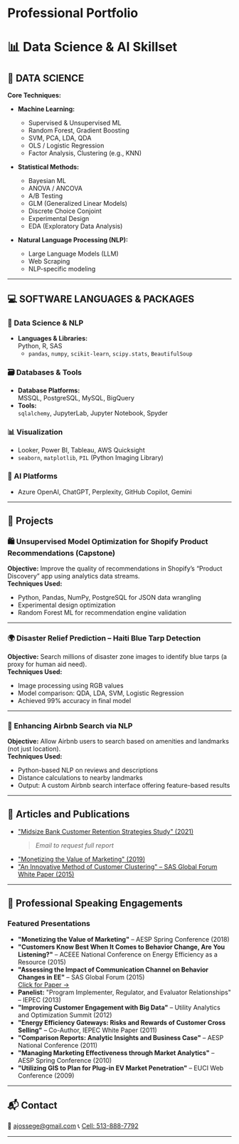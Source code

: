 # Professional Portfolio

# 📊 Data Science & AI Skillset

## 🧠 DATA SCIENCE

**Core Techniques:**

- **Machine Learning:**  
  - Supervised & Unsupervised ML  
  - Random Forest, Gradient Boosting  
  - SVM, PCA, LDA, QDA  
  - OLS / Logistic Regression  
  - Factor Analysis, Clustering (e.g., KNN)  

- **Statistical Methods:**  
  - Bayesian ML  
  - ANOVA / ANCOVA  
  - A/B Testing  
  - GLM (Generalized Linear Models)  
  - Discrete Choice Conjoint  
  - Experimental Design  
  - EDA (Exploratory Data Analysis)

- **Natural Language Processing (NLP):**  
  - Large Language Models (LLM)  
  - Web Scraping  
  - NLP-specific modeling

---

## 💻 SOFTWARE LANGUAGES & PACKAGES

### 🧮 Data Science & NLP
- **Languages & Libraries:**  
  Python, R, SAS  
  - `pandas`, `numpy`, `scikit-learn`, `scipy.stats`, `BeautifulSoup`

### 🗃️ Databases & Tools
- **Database Platforms:**  
  MSSQL, PostgreSQL, MySQL, BigQuery  
- **Tools:**  
  `sqlalchemy`, JupyterLab, Jupyter Notebook, Spyder

### 📊 Visualization
- Looker, Power BI, Tableau, AWS Quicksight  
- `seaborn`, `matplotlib`, `PIL` (Python Imaging Library)

### 🤖 AI Platforms
- Azure OpenAI, ChatGPT, Perplexity, GitHub Copilot, Gemini


---

## 🚀 Projects

### 🛍️ Unsupervised Model Optimization for Shopify Product Recommendations (Capstone)
**Objective:** Improve the quality of recommendations in Shopify’s “Product Discovery” app using analytics data streams.  
**Techniques Used:**
- Python, Pandas, NumPy, PostgreSQL for JSON data wrangling  
- Experimental design optimization  
- Random Forest ML for recommendation engine validation  

---

### 🌍 Disaster Relief Prediction – Haiti Blue Tarp Detection
**Objective:** Search millions of disaster zone images to identify blue tarps (a proxy for human aid need).  
**Techniques Used:**
- Image processing using RGB values  
- Model comparison: QDA, LDA, SVM, Logistic Regression  
- Achieved 99% accuracy in final model  

---

### 🏡 Enhancing Airbnb Search via NLP
**Objective:** Allow Airbnb users to search based on amenities and landmarks (not just location).  
**Techniques Used:**
- Python-based NLP on reviews and descriptions  
- Distance calculations to nearby landmarks  
- Output: A custom Airbnb search interface offering feature-based results  

---

## 📰 Articles and Publications


- ["Midsize Bank Customer Retention Strategies Study" (2021)](https://blog.vyasystems.com/increase-mid-size-bank-customer-retention-research/)  
  > *Email to request full report*
- ["Monetizing the Value of Marketing" (2019)](https://www.linkedin.com/posts/activity-6534424912365449216-hYWq?utm_source=share&utm_medium=member_desktop&rcm=ACoAAASecfsB_ugUcYr5jKuVngDrYKeGyC1E6Xc)  
- ["An Innovative Method of Customer Clustering" – SAS Global Forum White Paper (2015)](https://support.sas.com/resources/papers/proceedings15/3439-2015.pdf)  

---

## 🎤 Professional Speaking Engagements

### Featured Presentations
- **"Monetizing the Value of Marketing"** – AESP Spring Conference (2018)  
- **"Customers Know Best When It Comes to Behavior Change, Are You Listening?"** – ACEEE National Conference on Energy Efficiency as a Resource (2015)  
- **"Assessing the Impact of Communication Channel on Behavior Changes in EE"** – SAS Global Forum (2015)  
  [Click for Paper →](https://support.sas.com/resources/papers/proceedings15/3401-2015.pdf)  
- **Panelist:** "Program Implementer, Regulator, and Evaluator Relationships" – IEPEC (2013)  
- **"Improving Customer Engagement with Big Data"** – Utility Analytics and Optimization Summit (2012)  
- **"Energy Efficiency Gateways: Risks and Rewards of Customer Cross Selling"** – Co-Author, IEPEC White Paper (2011)  
- **"Comparison Reports: Analytic Insights and Business Case"** – AESP National Conference (2011)  
- **"Managing Marketing Effectiveness through Market Analytics"** – AESP Spring Conference (2010)  
- **"Utilizing GIS to Plan for Plug-in EV Market Penetration"** – EUCI Web Conference (2009)  

---

## 📬 Contact

📧 ajossege@gmail.com
📞 [Cell: 513-888-7792](tel:5138887792)


---





